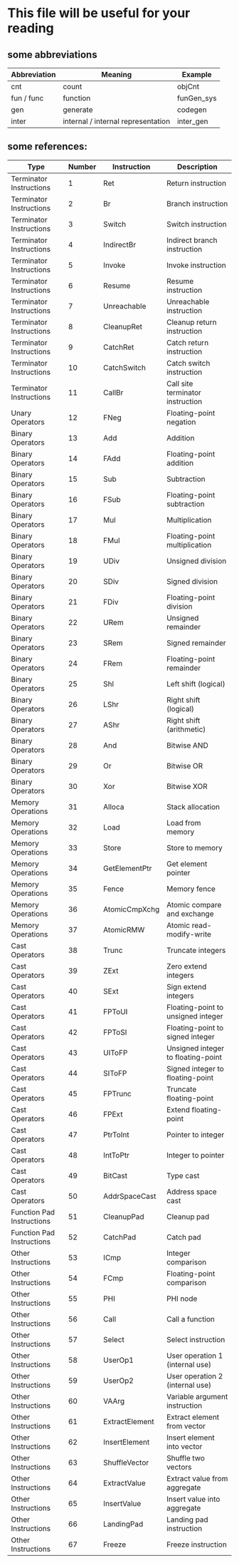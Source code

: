 # This file will be useful for your reading

## some abbreviations

| Abbreviation | Meaning                            | Example    |
|--------------|------------------------------------|------------|
| cnt          | count                              | objCnt     |
| fun / func   | function                           | funGen_sys |
| gen          | generate                           | codegen    |
| inter        | internal / internal representation | inter_gen  |

## some references:

| Type                      | Number | Instruction    | Description                        |
|---------------------------|--------|----------------|------------------------------------|
| Terminator Instructions   | 1      | Ret            | Return instruction                 |
| Terminator Instructions   | 2      | Br             | Branch instruction                 |
| Terminator Instructions   | 3      | Switch         | Switch instruction                 |
| Terminator Instructions   | 4      | IndirectBr     | Indirect branch instruction        |
| Terminator Instructions   | 5      | Invoke         | Invoke instruction                 |
| Terminator Instructions   | 6      | Resume         | Resume instruction                 |
| Terminator Instructions   | 7      | Unreachable    | Unreachable instruction            |
| Terminator Instructions   | 8      | CleanupRet     | Cleanup return instruction         |
| Terminator Instructions   | 9      | CatchRet       | Catch return instruction           |
| Terminator Instructions   | 10     | CatchSwitch    | Catch switch instruction           |
| Terminator Instructions   | 11     | CallBr         | Call site terminator instruction   |
| Unary Operators           | 12     | FNeg           | Floating-point negation            |
| Binary Operators          | 13     | Add            | Addition                           |
| Binary Operators          | 14     | FAdd           | Floating-point addition            |
| Binary Operators          | 15     | Sub            | Subtraction                        |
| Binary Operators          | 16     | FSub           | Floating-point subtraction         |
| Binary Operators          | 17     | Mul            | Multiplication                     |
| Binary Operators          | 18     | FMul           | Floating-point multiplication      |
| Binary Operators          | 19     | UDiv           | Unsigned division                  |
| Binary Operators          | 20     | SDiv           | Signed division                    |
| Binary Operators          | 21     | FDiv           | Floating-point division            |
| Binary Operators          | 22     | URem           | Unsigned remainder                 |
| Binary Operators          | 23     | SRem           | Signed remainder                   |
| Binary Operators          | 24     | FRem           | Floating-point remainder           |
| Binary Operators          | 25     | Shl            | Left shift (logical)               |
| Binary Operators          | 26     | LShr           | Right shift (logical)              |
| Binary Operators          | 27     | AShr           | Right shift (arithmetic)           |
| Binary Operators          | 28     | And            | Bitwise AND                        |
| Binary Operators          | 29     | Or             | Bitwise OR                         |
| Binary Operators          | 30     | Xor            | Bitwise XOR                        |
| Memory Operations         | 31     | Alloca         | Stack allocation                   |
| Memory Operations         | 32     | Load           | Load from memory                   |
| Memory Operations         | 33     | Store          | Store to memory                    |
| Memory Operations         | 34     | GetElementPtr  | Get element pointer                |
| Memory Operations         | 35     | Fence          | Memory fence                       |
| Memory Operations         | 36     | AtomicCmpXchg  | Atomic compare and exchange        |
| Memory Operations         | 37     | AtomicRMW      | Atomic read-modify-write           |
| Cast Operators            | 38     | Trunc          | Truncate integers                  |
| Cast Operators            | 39     | ZExt           | Zero extend integers               |
| Cast Operators            | 40     | SExt           | Sign extend integers               |
| Cast Operators            | 41     | FPToUI         | Floating-point to unsigned integer |
| Cast Operators            | 42     | FPToSI         | Floating-point to signed integer   |
| Cast Operators            | 43     | UIToFP         | Unsigned integer to floating-point |
| Cast Operators            | 44     | SIToFP         | Signed integer to floating-point   |
| Cast Operators            | 45     | FPTrunc        | Truncate floating-point            |
| Cast Operators            | 46     | FPExt          | Extend floating-point              |
| Cast Operators            | 47     | PtrToInt       | Pointer to integer                 |
| Cast Operators            | 48     | IntToPtr       | Integer to pointer                 |
| Cast Operators            | 49     | BitCast        | Type cast                          |
| Cast Operators            | 50     | AddrSpaceCast  | Address space cast                 |
| Function Pad Instructions | 51     | CleanupPad     | Cleanup pad                        |
| Function Pad Instructions | 52     | CatchPad       | Catch pad                          |
| Other Instructions        | 53     | ICmp           | Integer comparison                 |
| Other Instructions        | 54     | FCmp           | Floating-point comparison          |
| Other Instructions        | 55     | PHI            | PHI node                           |
| Other Instructions        | 56     | Call           | Call a function                    |
| Other Instructions        | 57     | Select         | Select instruction                 |
| Other Instructions        | 58     | UserOp1        | User operation 1 (internal use)    |
| Other Instructions        | 59     | UserOp2        | User operation 2 (internal use)    |
| Other Instructions        | 60     | VAArg          | Variable argument instruction      |
| Other Instructions        | 61     | ExtractElement | Extract element from vector        |
| Other Instructions        | 62     | InsertElement  | Insert element into vector         |
| Other Instructions        | 63     | ShuffleVector  | Shuffle two vectors                |
| Other Instructions        | 64     | ExtractValue   | Extract value from aggregate       |
| Other Instructions        | 65     | InsertValue    | Insert value into aggregate        |
| Other Instructions        | 66     | LandingPad     | Landing pad instruction            |
| Other Instructions        | 67     | Freeze         | Freeze instruction                 |
